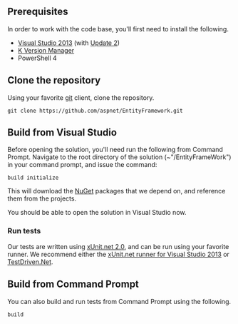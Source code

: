 ## Prerequisites
In order to work with the code base, you'll first need to install the following.

* [Visual Studio 2013](http://www.microsoft.com/visualstudio/downloads) (with [Update 2](http://go.microsoft.com/fwlink/?LinkId=390521))
* [K Version Manager](https://github.com/aspnet/Home/wiki/version-manager)
* PowerShell 4

## Clone the repository
Using your favorite [git](http://git-scm.com/) client, clone the repository.

``` Batchfile
git clone https://github.com/aspnet/EntityFramework.git
```

## Build from Visual Studio
Before opening the solution, you'll need run the following from Command Prompt.
Navigate to the root directory of the solution (~"/EntityFrameWork") in your command prompt, and issue the command:

``` Batchfile
build initialize
```

This will download the [NuGet](http://www.nuget.org/) packages that we depend on, and reference them from the projects.

You should be able to open the solution in Visual Studio now.

### Run tests

Our tests are written using [xUnit.net 2.0](https://github.com/xunit/xunit), and can be run using your favorite runner. We recommend either the [xUnit.net runner for Visual Studio 2013](http://visualstudiogallery.msdn.microsoft.com/463c5987-f82b-46c8-a97e-b1cde42b9099) or [TestDriven.Net](http://www.testdriven.net/).

## Build from Command Prompt
You can also build and run tests from Command Prompt using the following.
``` Batchfile
build
```